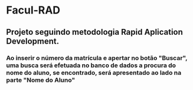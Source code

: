 # Facul-RAD

## Projeto seguindo metodologia Rapid Aplication Development.

### Ao inserir o número da matrícula e apertar no botão "Buscar", uma busca será efetuada no banco de dados a procura do nome do aluno, se encontrado, será apresentado ao lado na parte "Nome do Aluno"


